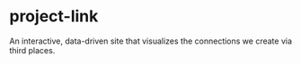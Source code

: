 # project-link
An interactive, data-driven site that visualizes the connections we create via third places.
